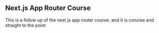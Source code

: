 ## Next.js App Router Course 

This is a follow up of the next js app router course. and it is concise and straight to the point
